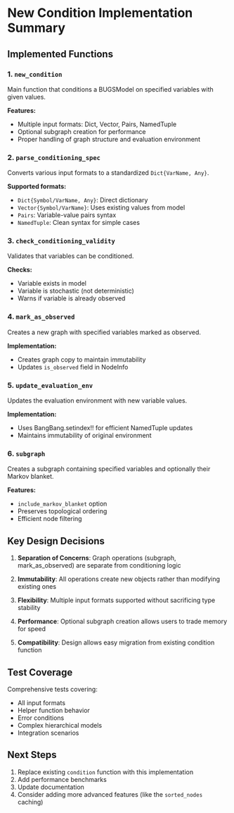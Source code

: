 # New Condition Implementation Summary

## Implemented Functions

### 1. `new_condition`
Main function that conditions a BUGSModel on specified variables with given values.

**Features:**
- Multiple input formats: Dict, Vector, Pairs, NamedTuple
- Optional subgraph creation for performance
- Proper handling of graph structure and evaluation environment

### 2. `parse_conditioning_spec`
Converts various input formats to a standardized `Dict{VarName, Any}`.

**Supported formats:**
- `Dict{Symbol/VarName, Any}`: Direct dictionary
- `Vector{Symbol/VarName}`: Uses existing values from model
- `Pairs`: Variable-value pairs syntax
- `NamedTuple`: Clean syntax for simple cases

### 3. `check_conditioning_validity`
Validates that variables can be conditioned.

**Checks:**
- Variable exists in model
- Variable is stochastic (not deterministic)
- Warns if variable is already observed

### 4. `mark_as_observed`
Creates a new graph with specified variables marked as observed.

**Implementation:**
- Creates graph copy to maintain immutability
- Updates `is_observed` field in NodeInfo

### 5. `update_evaluation_env`
Updates the evaluation environment with new variable values.

**Implementation:**
- Uses BangBang.setindex!! for efficient NamedTuple updates
- Maintains immutability of original environment

### 6. `subgraph`
Creates a subgraph containing specified variables and optionally their Markov blanket.

**Features:**
- `include_markov_blanket` option
- Preserves topological ordering
- Efficient node filtering

## Key Design Decisions

1. **Separation of Concerns**: Graph operations (subgraph, mark_as_observed) are separate from conditioning logic

2. **Immutability**: All operations create new objects rather than modifying existing ones

3. **Flexibility**: Multiple input formats supported without sacrificing type stability

4. **Performance**: Optional subgraph creation allows users to trade memory for speed

5. **Compatibility**: Design allows easy migration from existing condition function

## Test Coverage

Comprehensive tests covering:
- All input formats
- Helper function behavior
- Error conditions
- Complex hierarchical models
- Integration scenarios

## Next Steps

1. Replace existing `condition` function with this implementation
2. Add performance benchmarks
3. Update documentation
4. Consider adding more advanced features (like the `sorted_nodes` caching)